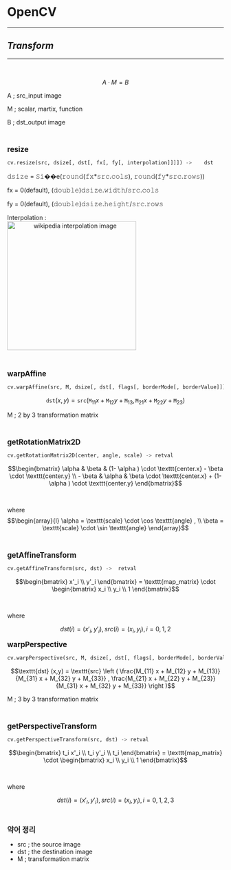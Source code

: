 <h1>OpenCV</h1>

-----

<h2><i>Transform</i></h2>

-----

</br>

$$A\;\cdot\;M=B$$

A ; src_input image

M ; scalar, martix, function

B ; dst_output image

</br>

**<big>resize</big>**
```python
cv.resize(src, dsize[, dst[, fx[, fy[, interpolation]]]]) ->	dst
```

<p>𝚍𝚜𝚒𝚣𝚎 = 𝚂𝚒��e(𝚛𝚘𝚞𝚗𝚍(𝚏𝚡*𝚜𝚛𝚌.𝚌𝚘𝚕𝚜), 𝚛𝚘𝚞𝚗𝚍(𝚏𝚢*𝚜𝚛𝚌.𝚛𝚘𝚠𝚜))</p>
<p>fx = 0(default), (𝚍𝚘𝚞𝚋𝚕𝚎)𝚍𝚜𝚒𝚣𝚎.𝚠𝚒𝚍𝚝𝚑/𝚜𝚛𝚌.𝚌𝚘𝚕𝚜</p>
<p>fy = 0(default), (𝚍𝚘𝚞𝚋𝚕𝚎)𝚍𝚜𝚒𝚣𝚎.𝚑𝚎𝚒𝚐𝚑𝚝/𝚜𝚛𝚌.𝚛𝚘𝚠𝚜</p>
<p>Interpolation : </br><span align="center"><img width=300 alt="wikipedia interpolation image" src="https://upload.wikimedia.org/wikipedia/commons/thumb/9/90/Comparison_of_1D_and_2D_interpolation.svg/1024px-Comparison_of_1D_and_2D_interpolation.svg.png"/></span></p>

</br>

**<big>warpAffine</big>**
```python
cv.warpAffine(src, M, dsize[, dst[, flags[, borderMode[, borderValue]]]]) ->	dst
```
$$\texttt{dst} (x,y) = \texttt{src} ( \texttt{M} _{11} x + \texttt{M} _{12} y + \texttt{M} _{13}, \texttt{M} _{21} x + \texttt{M} _{22} y + \texttt{M} _{23})$$

<p>M ; 2 by 3 transformation matrix</p>
</br>

**<big>getRotationMatrix2D</big>**
```python
cv.getRotationMatrix2D(center, angle, scale) ->	retval
```
$$\begin{bmatrix} \alpha & \beta & (1- \alpha ) \cdot \texttt{center.x} - \beta \cdot \texttt{center.y} \\ - \beta & \alpha & \beta \cdot \texttt{center.x} + (1- \alpha ) \cdot \texttt{center.y} \end{bmatrix}$$

</br>

where
$$\begin{array}{l} \alpha = \texttt{scale} \cdot \cos \texttt{angle} , \\ \beta = \texttt{scale} \cdot \sin \texttt{angle} \end{array}$$

</br>

**<big>getAffineTransform</big>**
```python
cv.getAffineTransform(src, dst) ->	retval
```
$$\begin{bmatrix} x'_i \\ y'_i \end{bmatrix} = \texttt{map_matrix} \cdot \begin{bmatrix} x_i \\ y_i \\ 1 \end{bmatrix}$$

</br>

where

$$dst(i)=(x'_i,y'_i), src(i)=(x_i, y_i), i=0,1,2$$

**<big>warpPerspective</big>**
```python
cv.warpPerspective(src, M, dsize[, dst[, flags[, borderMode[, borderValue]]]]) ->	dst
```
$$\texttt{dst} (x,y) = \texttt{src} \left ( \frac{M_{11} x + M_{12} y + M_{13}}{M_{31} x + M_{32} y + M_{33}} , \frac{M_{21} x + M_{22} y + M_{23}}{M_{31} x + M_{32} y + M_{33}} \right )$$

<p>M ; 3 by 3 transformation matrix</p>
</br>

**<big>getPerspectiveTransform</big>**
```python
cv.getPerspectiveTransform(src, dst) ->	retval
```
$$\begin{bmatrix} t_i x'_i \\ t_i y'_i \\ t_i \end{bmatrix} = \texttt{map_matrix} \cdot \begin{bmatrix} x_i \\ y_i \\ 1 \end{bmatrix}$$

</br>

where

$$dst(i)=(x'_i,y'_i), src(i)=(x_i, y_i), i=0,1,2,3$$


</br>

**<big>약어 정리</big>**
* src ; the source image
* dst ; the destination image
* M ; transformation matrix
